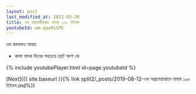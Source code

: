 ```yaml
---
layout: post
last_modified_at: 2021-03-30
title: ওম সারভারীকরায় নামায ১০৮ টাইমস
youtubeId: wm-qaw9iSPE
---
```

 
 
 ওম কালাভও নামায  
 
 -  কালা নামক দিনের সবচেয়ে ছোট অংশ কে 
 
  
 
  
 
 
 
 
 
 


{% include youtubePlayer.html id=page.youtubeId %}
 
[Next]({{ site.baseurl }}{% link  split2/_posts/2019-08-12-ওম অপ্রমেয়াত্মানে নামায ১০৮ টাইমস.md%})
 
